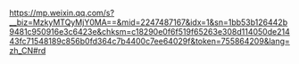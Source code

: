 https://mp.weixin.qq.com/s?__biz=MzkyMTQyMjY0MA==&mid=2247487167&idx=1&sn=1bb53b126442b9481c950916e3c6423e&chksm=c18290e0f6f519f65263e308d114050de21443fc71548189c856b0fd364c7b4400c7ee64029f&token=755864209&lang=zh_CN#rd
